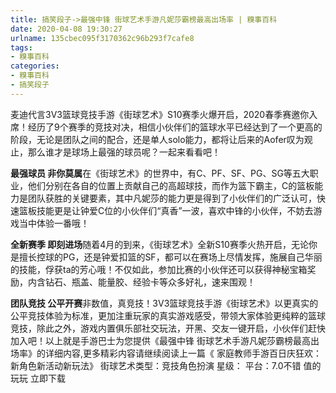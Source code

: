 ```yaml
---
title: 搞笑段子->最强中锋 街球艺术手游凡妮莎霸榜最高出场率 | 糗事百科
date: 2020-04-08 19:30:27
urlname: 135cbec095f3170362c96b293f7cafe8
tags: 
- 糗事百科
categories:
- 糗事百科
- 搞笑段子
---
```

麦迪代言3V3篮球竞技手游《街球艺术》S10赛季火爆开启，2020春季赛邀你入席！经历了9个赛季的竞技对决，相信小伙伴们的篮球水平已经达到了一个更高的阶段，无论是团队之间的配合，还是单人solo能力，都将让后来的Aofer叹为观止，那么谁才是球场上最强的球员呢？一起来看看吧！

**最强球员 非你莫属**在《街球艺术》的世界中，有C、PF、SF、PG、SG等五大职业，他们分别在各自的位置上贡献自己的高超球技，而作为篮下霸主，C的篮板能力是团队获胜的关键要素，其中凡妮莎的能力更是得到了小伙伴们的广泛认可，快速篮板技能更是让钟爱C位的小伙伴们“真香”一波，喜欢中锋的小伙伴，不妨去游戏当中体验一番哦！

**全新赛季 即刻进场**随着4月的到来，《街球艺术》全新S10赛季火热开启，无论你是擅长控球的PG，还是钟爱扣篮的SF，都可以在赛场上尽情发挥，施展自己华丽的技能，俘获ta的芳心哦！不仅如此，参加比赛的小伙伴还可以获得神秘宝箱奖励，内含钻石、瓶盖、能量胶、经验卡等众多好礼，速来围观！

**团队竞技 公平开赛**非数值，真竞技！3V3篮球竞技手游《街球艺术》以更真实的公平竞技体验为标准，更加注重玩家的真实游戏感受，带领大家体验更纯粹的篮球竞技，除此之外，游戏内置俱乐部社交玩法，开黑、交友一键开启，小伙伴们赶快加入吧！以上就是手游巴士为您提供《最强中锋 街球艺术手游凡妮莎霸榜最高出场率》的详细内容,更多精彩内容请继续阅读上一篇《 家庭教师手游百日庆狂欢：新角色新活动新玩法》 街球艺术类型：竞技角色扮演 星级： 平台：7.0不错 值的玩玩 立即下载


